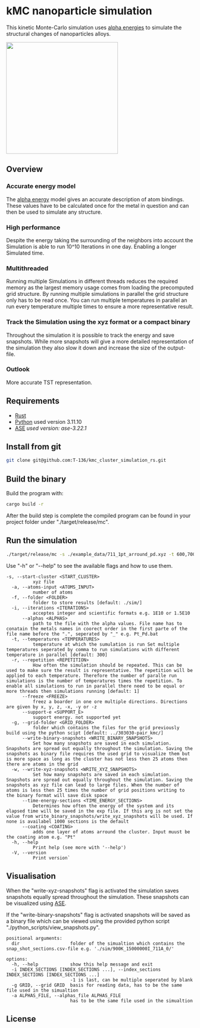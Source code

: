 # kMC nanoparticle simulation

This kinetic Monte-Carlo simulation uses [alpha energies](https://pubs.acs.org/doi/abs/10.1021/acscatal.3c04337) to simulate the structural changes of nanoparticles alloys.  

<img src="https://github.com/user-attachments/assets/848a53df-a2df-49a5-b222-5c92cb6b5b69" width="300"  />


## Overview 

### Accurate energy model
The [alpha energy](https://pubs.acs.org/doi/abs/10.1021/acscatal.3c04337) model gives an accurate description of atom bindings. These values have to be calculated once for the metal in question and can then be used to simulate any structure. 

### High performance
Despite the energy taking the surrounding of the neighbors into account the Simulation is able to run 10^10 Iterations in one day. Enabling a longer Simulated time.

### Multithreaded
Running multiple Simulations in different threads reduces the required memory as the largest memory usage comes from loading the precomputed grid structure. By running multiple simulations in parallel the grid structure only has to be read once. You can run multiple temperatures in parallel an run every temperature multiple times to ensure a more representative result.

### Track the Simulation using the xyz format or a compact binary
Throughout the simulation it is possible to track the energy and save snapshots. While more snapshots will give a more detailed representation of the simulation they also slow it down and increase the size of the output-file. 

### Outlook
More accurate TST representation.

## Requirements

- [Rust](https://www.rust-lang.org/tools/install)
- [Python](https://www.python.org/) used version 3.11.10
- [ASE](https://wiki.fysik.dtu.dk/ase/) *used version: ase-3.22.1*


## Install from git 
```bash
git clone git@github.com:T-136/kmc_cluster_simulation_rs.git
```

## Build the binary

Build the program with:
```bash
cargo build -r
```
After the build step is complete the compiled program can be found in your project folder under "./target/release/mc".


## Run the simulation
```bash
./target/release/mc -s ./example_data/711_1pt_arround_pd.xyz -t 600,700  -i 1e8 -r 1  --alphas ./alpha_alt.json  -g ../303030-pair_kmc/ -w
```

Use "-h" or "--help" to see the available flags and how to use them. 
```
-s, --start-cluster <START_CLUSTER>
          xyz file
  -a, --atoms-input <ATOMS_INPUT>
          number of atoms
  -f, --folder <FOLDER>
          folder to store results [default: ./sim/]
  -i, --iterations <ITERATIONS>
          acceptes integer and scientific formats e.g. 1E10 or 1.5E10
      --alphas <ALPHAS>
          path to the file with the alpha values. File name has to conatain the metals names in coorect order in the first parte of the file name before the ".", seperated by "_" e.g. Pt_Pd.bat
  -t, --temperatures <TEMPERATURES>
          temperature at which the sumulation is run Set multiple temperatures seperated by comma to run simulations with different temperature in parallel [default: 300]
  -r, --repetition <REPETITION>
          How often the simulation should be repeated. This can be used to make sure the result is representative. The repetition will be applied to each temperature. Therefore the number of paralle run simulations is the number of temperatures times the repetition. To enable all simulations to run in parallel there need to be equal or more threads then simulations running [default: 1]
      --freeze <FREEZE>
          freez a boarder in one ore multiple directions. Directions are given by x, y, z, -x, -y or -z
      --support-e <SUPPORT_E>
          support energy. not supported yet
  -g, --grid-folder <GRID_FOLDER>
          folder which contains the files for the grid previously build using the python scipt [default: ../303030-pair_kmc/]
      --write-binary-snapshots <WRITE_BINARY_SNAPSHOTS>
          Set how many snapshots are saved in each simulation. Snapshots are spread out equally throughout the simulation. Saving the snapshots as binary file requires the used grid to visualize them but is more space as long as the cluster has not less then 25 atoms then there are atoms in the grid
  -w, --write-xyz-snapshots <WRITE_XYZ_SNAPSHOTS>
          Set how many snapshots are saved in each simulation. Snapshots are spread out equally throughout the simulation. Saving the snapshots as xyz file can lead to large files. When the number of atoms is less then 25 times the number of grid positions writing to the binary format will save disk space
      --time-energy-sections <TIME_ENERGY_SECTIONS>
          Determines how often the energy of the system and its elapsed time will be saved in the exp file. If this arg is not set the value from write_binary_snapshots/write_xyz_snapshots will be used. If none is availabel 1000 sections is the default
      --coating <COATING>
          adds one layer of atoms arround the cluster. Input muust be the coating atom e.g. "Pt"
  -h, --help
          Print help (see more with '--help')
  -V, --version
          Print version`
```

## Visualisation
When the "write-xyz-snapshots" flag is activated the simulation saves snapshots equally spread throughout the simulation. These snapshots can be visualized using [ASE](https://wiki.fysik.dtu.dk/ase/).

If the "write-binary-snapshots" flag is activated snapshots will be saved as a binary file which can be viewed  using the provided python script "./python_scripts/view_snapshots.py".

```
positional arguments:
  dir                   folder of the simualtion which contains the snap_shot_sections.csv-file e.g. './sim/900K_15000000I_711A_0/'

options:
  -h, --help            show this help message and exit
  -i INDEX_SECTIONS [INDEX_SECTIONS ...], --index_sections INDEX_SECTIONS [INDEX_SECTIONS ...]
                        -1 is last, can be multiple seperated by blank
  -g GRID, --grid GRID  basis for reading data, has to be the same file used in the simualtion
  -a ALPHAS_FILE, --alphas_file ALPHAS_FILE
                        has to be the same file used in the simualtion
```
## License



